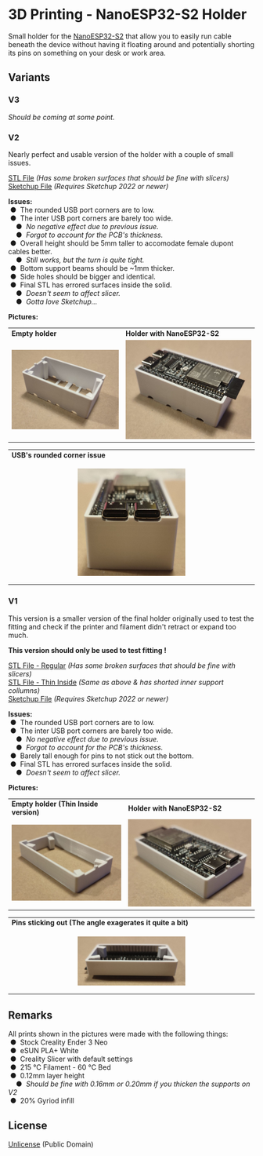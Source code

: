 # 3D Printing - NanoESP32-S2 Holder
Small holder for the [NanoESP32-S2](https://github.com/wuxx/nanoESP32-S2) that allow you to easily run cable beneath the device without having it floating around and potentially shorting its pins on something on your desk or work area.

## Variants

### V3
*Should be coming at some point.*

### V2
Nearly perfect and usable version of the holder with a couple of small issues.

[STL File](V2/ESP32Holder_V2.stl) *(Has some broken surfaces that should be fine with slicers)*<br>
[Sketchup File](V2/ESP32Holder_V2.skp) *(Requires Sketchup 2022 or newer)*<br>

**Issues:**<br>
&nbsp;●&nbsp;&nbsp;The rounded USB port corners are to low.<br>
&nbsp;●&nbsp;&nbsp;The inter USB port corners are barely too wide.<br>
&nbsp;&nbsp;&nbsp;&nbsp;●&nbsp;&nbsp;<i>No negative effect due to previous issue.</i><br>
&nbsp;&nbsp;&nbsp;&nbsp;●&nbsp;&nbsp;<i>Forgot to account for the PCB's thickness.</i><br>
&nbsp;●&nbsp;&nbsp;Overall height should be 5mm taller to accomodate female dupont cables better.<br>
&nbsp;&nbsp;&nbsp;&nbsp;●&nbsp;&nbsp;<i>Still works, but the turn is quite tight.</i><br>
&nbsp;●&nbsp;&nbsp;Bottom support beams should be ~1mm thicker.<br>
&nbsp;●&nbsp;&nbsp;Side holes should be bigger and identical.<br>
&nbsp;●&nbsp;&nbsp;Final STL has errored surfaces inside the solid.<br>
&nbsp;&nbsp;&nbsp;&nbsp;●&nbsp;&nbsp;<i>Doesn't seem to affect slicer.</i><br>
&nbsp;&nbsp;&nbsp;&nbsp;●&nbsp;&nbsp;<i>Gotta love Sketchup...</i>

**Pictures:**
<table>
<tr>
<td><b>Empty holder</b></td>
<td><b>Holder with NanoESP32-S2</b></td>
</tr><tr>
<td><img src="Pictures/v2_empty.jpg"/></td>
<td><img src="Pictures/v2_sloted.jpg"/></td>
</tr>
</table>

<table>
<tr>
<td><b>USB's rounded corner issue</b></td>
</tr><tr>
<td><p align="center"><img src="Pictures/v2_usb_issue.jpg" width="45%" align="center"/></p></td>
</tr>
</table>

### V1
This version is a smaller version of the final holder originally used to test the fitting and check if the printer and filament didn't retract or expand too much.

**This version should only be used to test fitting !**

[STL File - Regular](V1/ESP32Holder.stl) *(Has some broken surfaces that should be fine with slicers)*<br>
[STL File - Thin Inside](V1/ESP32Holder_ThinInside.stl) *(Same as above & has shorted inner support collumns)*<br>
[Sketchup File](V1/ESP32Holder.skp) *(Requires Sketchup 2022 or newer)*<br>

**Issues:**<br>
&nbsp;●&nbsp;&nbsp;The rounded USB port corners are to low.<br>
&nbsp;●&nbsp;&nbsp;The inter USB port corners are barely too wide.<br>
&nbsp;&nbsp;&nbsp;&nbsp;●&nbsp;&nbsp;<i>No negative effect due to previous issue.</i><br>
&nbsp;&nbsp;&nbsp;&nbsp;●&nbsp;&nbsp;<i>Forgot to account for the PCB's thickness.</i><br>
&nbsp;●&nbsp;&nbsp;Barely tall enough for pins to not stick out the bottom.<br>
&nbsp;●&nbsp;&nbsp;Final STL has errored surfaces inside the solid.<br>
&nbsp;&nbsp;&nbsp;&nbsp;●&nbsp;&nbsp;<i>Doesn't seem to affect slicer.</i>

**Pictures:**
<table>
<tr>
<td><b>Empty holder (Thin Inside version)</b></td>
<td><b>Holder with NanoESP32-S2</b></td>
</tr><tr>
<td><img src="Pictures/v1_empty.jpg"/></td>
<td><img src="Pictures/v1_sloted.jpg"/></td>
</tr>
</table>

<table>
<tr>
<td><b>Pins sticking out (The angle exagerates it quite a bit)</b></td>
</tr><tr>
<td><p align="center"><img src="Pictures/v1_size_issue.jpg" width="45%" align="center"/></p></td>
</tr>
</table>

## Remarks
All prints shown in the pictures were made with the following things:<br>
&nbsp;●&nbsp;&nbsp;Stock Creality Ender 3 Neo<br>
&nbsp;●&nbsp;&nbsp;eSUN PLA+ White<br>
&nbsp;●&nbsp;&nbsp;Creality Slicer with default settings<br>
&nbsp;●&nbsp;&nbsp;215 °C Filament - 60 °C Bed<br>
&nbsp;●&nbsp;&nbsp;0.12mm layer height<br>
&nbsp;&nbsp;&nbsp;&nbsp;●&nbsp;&nbsp;<i>Should be fine with 0.16mm or 0.20mm if you thicken the supports on V2</i><br>
&nbsp;●&nbsp;&nbsp;20% Gyriod infill

## License
[Unlicense](LICENSE) (Public Domain)
